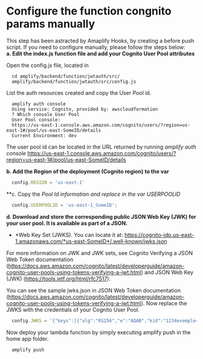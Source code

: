 # Configure the function congnito params manually
This step has been astracted by Amaplify Hooks, by creating a before push script.
If you need to configure manually, please follow the steps below:  
**a. Edit the index.js function file and add your Cognito User Pool attributes**

Open the config.js file, located in

```
  cd amplify/backend/function/jwtauth/src/
  amplify/backend/function/jwtauth/src/config.js
```

List the auth resources created and copy the User Pool id.

```
  amplify auth console
  Using service: Cognito, provided by: awscloudformation
  ? Which console User Pool
  User Pool console:
  https://us-east-1.console.aws.amazon.com/cognito/users/?region=us-east-1#/pool/us-east-SomeID/details
  Current Environment: dev
```

The user pool id can be located in the URL returned by running *amplify auth console*
https://us-east-1.console.aws.amazon.com/cognito/users/?region=us-east-1#/pool/us-east-SomeID/details

**b. Add the Region of the deployment (Cognito region) to the var**

```javascript
  config.REGION = 'us-east-1'
```

**c. Copy the *Pool Id *information and replace in the var USERPOOLID**

```javascript
  config.USERPOOLID = 'us-east-1_SomeID';
```

**d. Download and store the corresponding public JSON Web Key (JWK) for your user pool. It is available as part of a JSON.**
* *Web Key Set (JWKS). You can locate it at:
https://cognito-idp.us-east-1.amazonaws.com/*us-east-SomeID*/.well-known/jwks.json

For more information on JWK and JWK sets, see Cognito Verifying a JSON Web Token documentation (https://docs.aws.amazon.com/cognito/latest/developerguide/amazon-cognito-user-pools-using-tokens-verifying-a-jwt.html) and JSON Web Key (JWK) (https://tools.ietf.org/html/rfc7517).

You can see the sample jwks.json  in JSON Web Token documentation (https://docs.aws.amazon.com/cognito/latest/developerguide/amazon-cognito-user-pools-using-tokens-verifying-a-jwt.html).
 Now replace the JWKS with the credentials of your Cognito User Pool.

```javascript
  config.JWKS = '{"keys":[{"alg":"RS256","e":"AQAB","kid":"1234exemple=","kty"::"RSA"....}]}
```

Now deploy your lambda function by simply executing amplify push in the home app folder.

```
  amplify push
```
